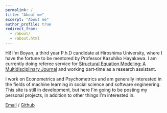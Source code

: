 ```yaml
---
permalink: /
title: "About me"
excerpt: "About me"
author_profile: true
redirect_from: 
  - /about/
  - /about.html
---
```

Hi! I'm Boyan, a third year P.h.D candidate at Hiroshima University, where I have the fortune to be mentored by Professor Kazuhiko Hayakawa. I am currently doing referee service for [Structural Equation Modeling: A Multidisciplinary Journal](https://www.tandfonline.com/toc/hsem20/current) and working part-time as a research assistant.


I work on Econometrics and Psychometrics and am generally interested in the fields of machine learning in social science and software engineering. This site is still in development, but here I'm going to be posting my personal projects, in addition to other things I'm interested in.


<!-- **I’m actively seeking opportunities * --> 

[Email](mailto:d225542@hiroshima-u.ac.jp) / [Github](https://github.com/Byan2019) 
